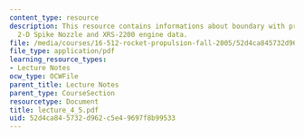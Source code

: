 ```yaml
---
content_type: resource
description: This resource contains informations about boundary with prescribed pressure,
  2-D Spike Nozzle and XRS-2200 engine data.
file: /media/courses/16-512-rocket-propulsion-fall-2005/52d4ca845732d962c5e49697f8b99533_lecture_4_5.pdf
file_type: application/pdf
learning_resource_types:
- Lecture Notes
ocw_type: OCWFile
parent_title: Lecture Notes
parent_type: CourseSection
resourcetype: Document
title: lecture_4_5.pdf
uid: 52d4ca84-5732-d962-c5e4-9697f8b99533
---
```

